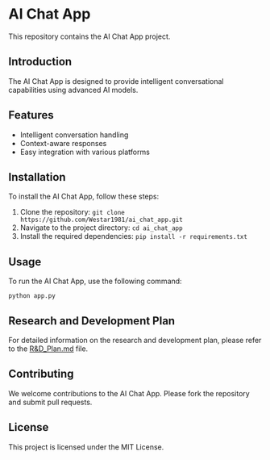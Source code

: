 
# AI Chat App

This repository contains the AI Chat App project.

## Introduction
The AI Chat App is designed to provide intelligent conversational capabilities using advanced AI models.

## Features
- Intelligent conversation handling
- Context-aware responses
- Easy integration with various platforms

## Installation
To install the AI Chat App, follow these steps:
1. Clone the repository: `git clone https://github.com/Westar1981/ai_chat_app.git`
2. Navigate to the project directory: `cd ai_chat_app`
3. Install the required dependencies: `pip install -r requirements.txt`

## Usage
To run the AI Chat App, use the following command:
```
python app.py
```

## Research and Development Plan
For detailed information on the research and development plan, please refer to the [R&D_Plan.md](./R&D_Plan.md) file.

## Contributing
We welcome contributions to the AI Chat App. Please fork the repository and submit pull requests.

## License
This project is licensed under the MIT License.
